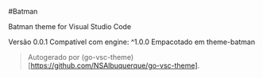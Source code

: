 #Batman

Batman theme for Visual Studio Code

Versão 0.0.1
Compatível com engine: ^1.0.0
Empacotado em theme-batman

> Autogerado por (go-vsc-theme)[https://github.com/NSAlbuquerque/go-vsc-theme].